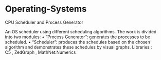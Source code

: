 # Operating-Systems
CPU Scheduler and Process Generator

An OS scheduler using different scheduling algorithms. The work is divided into two modules:
• “Process Generator”: generates the processes to be scheduled.
• “Scheduler”: produces the schedules based on the chosen algorithm and demonstrates these schedules by visual graphs.
Libraries : C5 , ZedGraph , MathNet.Numerics
